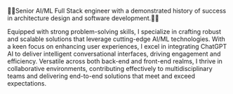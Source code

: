 🌟🌟Senior AI/ML Full Stack engineer with a demonstrated history of success in architecture design and software development.🌟🌟

Equipped with strong problem-solving skills, I specialize in crafting robust and scalable solutions that leverage cutting-edge AI/ML technologies. With a keen focus on enhancing user experiences, I excel in integrating ChatGPT AI to deliver intelligent conversational interfaces, driving engagement and efficiency. Versatile across both back-end and front-end realms, I thrive in collaborative environments, contributing effectively to multidisciplinary teams and delivering end-to-end solutions that meet and exceed expectations.

